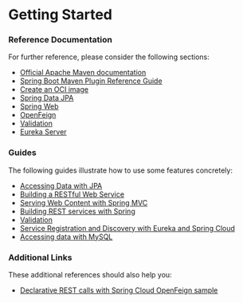 # Getting Started

### Reference Documentation
For further reference, please consider the following sections:

* [Official Apache Maven documentation](https://maven.apache.org/guides/index.html)
* [Spring Boot Maven Plugin Reference Guide](https://docs.spring.io/spring-boot/docs/3.1.4/maven-plugin/reference/html/)
* [Create an OCI image](https://docs.spring.io/spring-boot/docs/3.1.4/maven-plugin/reference/html/#build-image)
* [Spring Data JPA](https://docs.spring.io/spring-boot/docs/3.1.4/reference/htmlsingle/index.html#data.sql.jpa-and-spring-data)
* [Spring Web](https://docs.spring.io/spring-boot/docs/3.1.4/reference/htmlsingle/index.html#web)
* [OpenFeign](https://docs.spring.io/spring-cloud-openfeign/docs/current/reference/html/)
* [Validation](https://docs.spring.io/spring-boot/docs/3.1.4/reference/htmlsingle/index.html#io.validation)
* [Eureka Server](https://docs.spring.io/spring-cloud-netflix/docs/current/reference/html/#spring-cloud-eureka-server)

### Guides
The following guides illustrate how to use some features concretely:

* [Accessing Data with JPA](https://spring.io/guides/gs/accessing-data-jpa/)
* [Building a RESTful Web Service](https://spring.io/guides/gs/rest-service/)
* [Serving Web Content with Spring MVC](https://spring.io/guides/gs/serving-web-content/)
* [Building REST services with Spring](https://spring.io/guides/tutorials/rest/)
* [Validation](https://spring.io/guides/gs/validating-form-input/)
* [Service Registration and Discovery with Eureka and Spring Cloud](https://spring.io/guides/gs/service-registration-and-discovery/)
* [Accessing data with MySQL](https://spring.io/guides/gs/accessing-data-mysql/)

### Additional Links
These additional references should also help you:

* [Declarative REST calls with Spring Cloud OpenFeign sample](https://github.com/spring-cloud-samples/feign-eureka)

